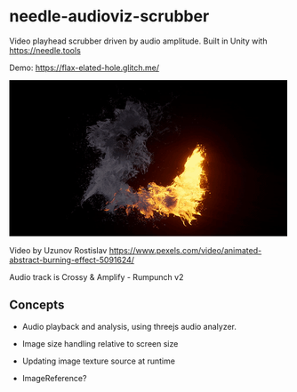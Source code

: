 # needle-audioviz-scrubber

Video playhead scrubber driven by audio amplitude. Built in Unity with https://needle.tools

Demo: https://flax-elated-hole.glitch.me/

![](./Assets/flame-particles_500x281_12fps_98colors.gif)

Video by Uzunov Rostislav https://www.pexels.com/video/animated-abstract-burning-effect-5091624/

Audio track is Crossy & Amplify - Rumpunch v2

## Concepts

- Audio playback and analysis, using threejs audio analyzer. 

- Image size handling relative to screen size

- Updating image texture source at runtime

- ImageReference?
